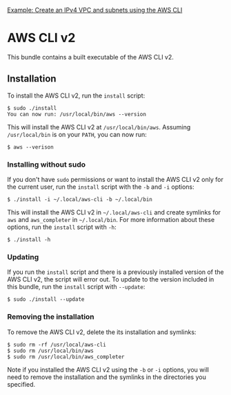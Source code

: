 [Example: Create an IPv4 VPC and subnets using the AWS CLI](https://docs.aws.amazon.com/vpc/latest/userguide/vpc-subnets-commands-example.html)
# AWS CLI v2

This bundle contains a built executable of the AWS CLI v2.

## Installation

To install the AWS CLI v2, run the `install` script:
```
$ sudo ./install
You can now run: /usr/local/bin/aws --version
```
This will install the AWS CLI v2 at `/usr/local/bin/aws`.  Assuming
`/usr/local/bin` is on your `PATH`, you can now run:
```
$ aws --verison
```


### Installing without sudo

If you don't have ``sudo`` permissions or want to install the AWS
CLI v2 only for the current user, run the `install` script with the `-b`
and `-i` options:
```
$ ./install -i ~/.local/aws-cli -b ~/.local/bin
```
This will install the AWS CLI v2 in `~/.local/aws-cli` and create
symlinks for `aws` and `aws_completer` in `~/.local/bin`. For more
information about these options, run the `install` script with `-h`:
```
$ ./install -h
```

### Updating

If you run the `install` script and there is a previously installed version
of the AWS CLI v2, the script will error out. To update to the version included
in this bundle, run the `install` script with `--update`:
```
$ sudo ./install --update
```


### Removing the installation

To remove the AWS CLI v2, delete the its installation and symlinks:
```
$ sudo rm -rf /usr/local/aws-cli
$ sudo rm /usr/local/bin/aws
$ sudo rm /usr/local/bin/aws_completer
```
Note if you installed the AWS CLI v2 using the `-b` or `-i` options, you will
need to remove the installation and the symlinks in the directories you
specified.
